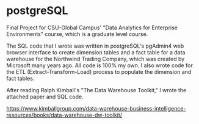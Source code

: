 # postgreSQL
Final Project for CSU-Global Campus' "Data Analytics for Enterprise Environments" course, which is a graduate level course.

The SQL code that I wrote was written in postgreSQL's pgAdmin4 web browser interface to create dimension tables and a fact table for a data warehouse for the Northwind Trading Company, which was created by Microsoft many years ago.  All code is 100% my own. I also wrote code for the ETL (Extract-Transform-Load) process to populate the dimension and fact tables.

After reading Ralph Kimball's "The Data Warehouse Toolkit," I wrote the attached paper and SQL code.  

https://www.kimballgroup.com/data-warehouse-business-intelligence-resources/books/data-warehouse-dw-toolkit/
